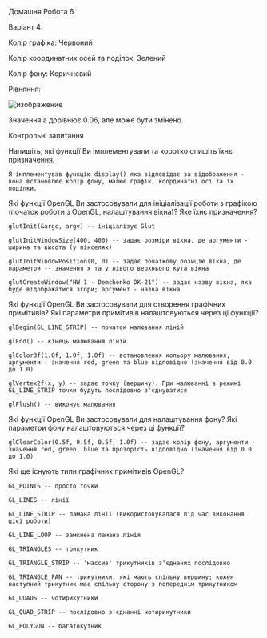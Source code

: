 Домашня Робота 6

Варіант 4:

Колір графіка: Червоний

Колір координатних осей та поділок: Зелений

Колір фону: Коричневий

Рівняння:

![изображение](https://github.com/sgubar/2023/assets/114906131/3d466767-8eb0-4ba7-882e-2903f9374b36)


Значення а дорівнює 0.06, але може бути змінено.

Контрольні запитання

   Напишіть, які функції Ви імплементували та коротко опишіть їхнє призначення.

    Я імплементував функцію display() яка відповідає за відображення - вона встановлює колір фону, малює графік, координатні осі та їх поділки.

   Які функції OpenGL Ви застосовували для ініціалізації роботи з графікою (початок роботи з OpenGL, налаштування вікна)? Яке їхнє призначення?

    glutInit(&argc, argv) -- ініціалізує Glut

    glutInitWindowSize(400, 400) -- задає розміри вікна, де аргументи - ширина та висота (у пікселях)

    glutInitWindowPosition(0, 0) -- задає початкову позицію вікна, де параметри -- значення x та y лівого верхнього кута вікна

    glutCreateWindow("HW 1 - Demchenko DK-21") -- задає назву вікна, яка буде відображатися згори; аргумент - назва вікна

   Які функції OpenGL Ви застосовували для створення графічних примітивів? Які параметри примітивів налаштовуються через ці функції?

    glBegin(GL_LINE_STRIP) -- початок малювання ліній

    glEnd() -- кінець малювання ліній

    glColor3f(1.0f, 1.0f, 1.0f) -- встановлення кольору малювання, аргументи - значення red, green та blue відповідно (значення від 0.0 до 1.0)

    glVertex2f(x, y) -- задає точку (вершину). При малюванні в режимі GL_LINE_STRIP точки будуть послідовно з'єднуватися

    glFlush() -- виконує малювання

   Які функції OpenGL Ви застосовували для налаштування фону? Які параметри фону налаштовуються через ці функції?

    glClearColor(0.5f, 0.5f, 0.5f, 1.0f) -- задає колір фону, аргументи - значення red, green, blue та прозорість відповідно (значення від 0.0 до 1.0)

   Які ще існують типи графічних примітивів OpenGL?

    GL_POINTS -- просто точки

    GL_LINES -- лінії

    GL_LINE_STRIP -- ламана лінії (використовувалася під час виконання цієї роботи)

    GL_LINE_LOOP -- замкнена ламана лінія

    GL_TRIANGLES -- трикутник

    GL_TRIANGLE_STRIP -- 'массив' трикутників з'єднаних послідовно

    GL_TRIANGLE_FAN -- трикутники, які мають спільну вершину; кожен наступний трикутник має спільну сторону з попереднім трикутником

    GL_QUADS -- чотирикутники

    GL_QUAD_STRIP -- послідовно з'єднанні чотирикутники

    GL_POLYGON -- багатокутник

